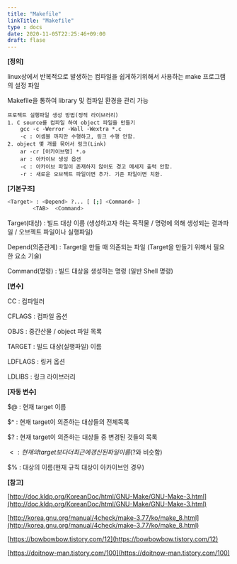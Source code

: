 ```yaml
---
title: "Makefile"
linkTitle: "Makefile"
type : docs
date: 2020-11-05T22:25:46+09:00
draft: flase
---
```


**[정의]**

 linux상에서 반복적으로 발생하는 컴파일을 쉽게하기위해서 사용하는 make 프로그램의 설정 파일

Makefile을 통하여 library 및 컴파일 환경을 관리 가능

	프로젝트 실행파일 생성 방법(정적 라이브러리)
	1. C source를 컴파일 하여 object 파일을 만들기
		gcc -c -Werror -Wall -Wextra *.c 
		-c : 어셈블 까지만 수행하고, 링크 수행 안함.
	2. object 몇 개를 묶어서 링크(Link)
		ar -cr [아카이브명] *.o
		ar : 아카이브 생성 옵션
		-c : 아카이브 파일이 존재하지 않아도 경고 메세지 출력 안함.
		-r : 새로운 오브젝트 파일이면 추가. 기존 파일이면 치환.

**[기본구조]**

```bash
<Target> : <Depend> ?... [ [;] <Command> ]
		<TAB>  <Command>
```

Target(대상) : 빌드 대상 이름 (생성하고자 하는 목적물 / 명령에 의해 생성되는 결과파일 / 오브젝트 파일이나 실행파일)

Depend(의존관계) : Target을 만들 때 의존되는 파일 (Target을 만들기 위해서 필요한 요소 기술)

Command(명령) : 빌드 대상을 생성하는 명령 (일반 Shell 명령)

**[변수]**

CC : 컴파일러

CFLAGS : 컴파일 옵션

OBJS : 중간산물 / object 파일 목록

TARGET : 빌드 대상(실행파일) 이름

LDFLAGS : 링커 옵션

LDLIBS : 링크 라이브러리

**[자동 변수]**

$@ : 현재 target 이름

$^ :  현재 target이 의존하는 대상들의 전체목록

$? : 현재 target이 의존하는 대상들 중 변경된 것들의 목록

$< : 현재의 target보다 더 최근에 갱신된 파일 이름 ($?와 비슷함)

$% : 대상의 이름(현재 규칙 대상이 아카이브인 경우)

**[참고]**

[http://doc.kldp.org/KoreanDoc/html/GNU-Make/GNU-Make-3.html](http://doc.kldp.org/KoreanDoc/html/GNU-Make/GNU-Make-3.html)

[http://korea.gnu.org/manual/4check/make-3.77/ko/make_8.html](http://korea.gnu.org/manual/4check/make-3.77/ko/make_8.html)

[https://bowbowbow.tistory.com/12](https://bowbowbow.tistory.com/12)

[https://doitnow-man.tistory.com/100](https://doitnow-man.tistory.com/100)
